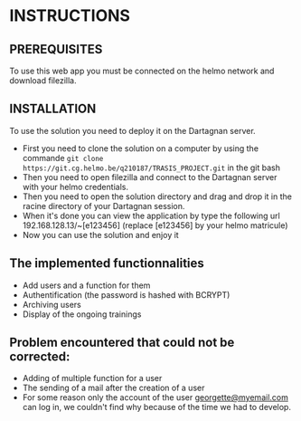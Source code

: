 # INSTRUCTIONS

## PREREQUISITES
To use this web app you must be connected on the helmo network and download filezilla.

## INSTALLATION
To use the solution you need to deploy it on the Dartagnan server.
- First you need to clone the solution on a computer by using the commande ```git clone https://git.cg.helmo.be/q210187/TRASIS_PROJECT.git``` in the git bash
- Then you need to open filezilla and connect to the Dartagnan server with your helmo credentials.
- Then you need to open the solution directory and drag and drop it in the racine directory of your Dartagnan session.
- When it's done you can view the application by type the following url 192.168.128.13/~[e123456] (replace [e123456] by your helmo matricule)
- Now you can use the solution and enjoy it

## The implemented functionnalities
- Add users and a function for them
- Authentification (the password is hashed with BCRYPT)
- Archiving users
- Display of the ongoing trainings

## Problem encountered that could not be corrected: 
- Adding of multiple function for a user
- The sending of a mail after the creation of a user
- For some reason only the account of the user georgette@myemail.com can log in, we couldn't find why because of the time we had to develop.